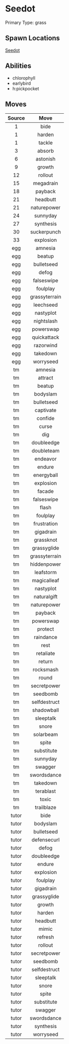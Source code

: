 # Seedot  
Primary Type: grass  
  
## Spawn Locations  
[Seedot](/data/spawn_presets/seedot.md)  
  
## Abilities  
  * chlorophyll
  * earlybird
  * h:pickpocket
  
  
## Moves  
  
| Source | Move |  
|:---:|:---:|  
| 1 | bide |  
| 1 | harden |  
| 1 | tackle |  
| 3 | absorb |  
| 6 | astonish |  
| 9 | growth |  
| 12 | rollout |  
| 15 | megadrain |  
| 18 | payback |  
| 21 | headbutt |  
| 21 | naturepower |  
| 24 | sunnyday |  
| 27 | synthesis |  
| 30 | suckerpunch |  
| 33 | explosion |  
| egg | amnesia |  
| egg | beatup |  
| egg | bulletseed |  
| egg | defog |  
| egg | falseswipe |  
| egg | foulplay |  
| egg | grassyterrain |  
| egg | leechseed |  
| egg | nastyplot |  
| egg | nightslash |  
| egg | powerswap |  
| egg | quickattack |  
| egg | razorwind |  
| egg | takedown |  
| egg | worryseed |  
| tm | amnesia |  
| tm | attract |  
| tm | beatup |  
| tm | bodyslam |  
| tm | bulletseed |  
| tm | captivate |  
| tm | confide |  
| tm | curse |  
| tm | dig |  
| tm | doubleedge |  
| tm | doubleteam |  
| tm | endeavor |  
| tm | endure |  
| tm | energyball |  
| tm | explosion |  
| tm | facade |  
| tm | falseswipe |  
| tm | flash |  
| tm | foulplay |  
| tm | frustration |  
| tm | gigadrain |  
| tm | grassknot |  
| tm | grassyglide |  
| tm | grassyterrain |  
| tm | hiddenpower |  
| tm | leafstorm |  
| tm | magicalleaf |  
| tm | nastyplot |  
| tm | naturalgift |  
| tm | naturepower |  
| tm | payback |  
| tm | powerswap |  
| tm | protect |  
| tm | raindance |  
| tm | rest |  
| tm | retaliate |  
| tm | return |  
| tm | rocksmash |  
| tm | round |  
| tm | secretpower |  
| tm | seedbomb |  
| tm | selfdestruct |  
| tm | shadowball |  
| tm | sleeptalk |  
| tm | snore |  
| tm | solarbeam |  
| tm | spite |  
| tm | substitute |  
| tm | sunnyday |  
| tm | swagger |  
| tm | swordsdance |  
| tm | takedown |  
| tm | terablast |  
| tm | toxic |  
| tm | trailblaze |  
| tutor | bide |  
| tutor | bodyslam |  
| tutor | bulletseed |  
| tutor | defensecurl |  
| tutor | defog |  
| tutor | doubleedge |  
| tutor | endure |  
| tutor | explosion |  
| tutor | foulplay |  
| tutor | gigadrain |  
| tutor | grassyglide |  
| tutor | growth |  
| tutor | harden |  
| tutor | headbutt |  
| tutor | mimic |  
| tutor | refresh |  
| tutor | rollout |  
| tutor | secretpower |  
| tutor | seedbomb |  
| tutor | selfdestruct |  
| tutor | sleeptalk |  
| tutor | snore |  
| tutor | spite |  
| tutor | substitute |  
| tutor | swagger |  
| tutor | swordsdance |  
| tutor | synthesis |  
| tutor | worryseed |  
  
